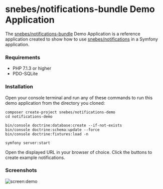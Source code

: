 # snebes/notifications-bundle Demo Application

The [snebes/notifications-bundle](https://www.github.com/snebes/notifications-bundle) Demo Application is a reference application created to show how to use [snebes/notifications](https://www.github.com/snebes/notifications) in a Symfony application.

### Requirements

- PHP 7.1.3 or higher
- PDO-SQLite

### Installation

Open your console terminal and run any of these commands to run this demo application from the directory you cloned:

```shell script
composer create-project snebes/notifications-demo
cd notifications-demo

bin/console doctrine:database:create --if-not-exists
bin/console doctrine:schema:update --force
bin/console doctrine:fixtures:load -n

symfony server:start
```

Open the displayed URL in your browser of choice.  Click the buttons to create example notifications.

### Screenshots

![screen:demo]

[screen:demo]: https://user-images.githubusercontent.com/666333/65102683-7355d100-d991-11e9-9a3f-3dc186df69fc.png
